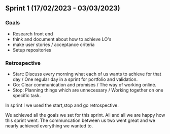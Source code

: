 ## Sprint 1 (17/02/2023 - 03/03/2023)
### [Goals](https://github.com/orgs/ArthurBrouwersSemester3/projects/9/views/1)
- Research front end
- think and document about how to achieve LO's
- make user stories / acceptance criteria
- Setup repositories

### Retrospective

- Start: Discuss every morning what each of us wants to achieve for that day / One regular day in a sprint for portfolio and validation.
- Go: Clear communication and promises / The way of working online.
- Stop: Planning things which are unnecessary / Working together on one specific task.

In sprint I we used the start,stop and go retrospective.

We achieved all the goals we set for this sprint.
All and all we are happy how this sprint went. The communcation between us two went great and we nearly achieved everything we wanted to.

